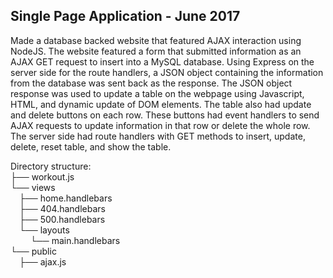## Single Page Application - June 2017

Made a database backed website that featured AJAX interaction using NodeJS. The website featured a form that submitted information as an AJAX GET request to insert into a MySQL database. Using Express on the server side for the route handlers, a JSON object containing the information from the database was sent back as the response. The JSON object response was used to update a table on the webpage using Javascript, HTML, and dynamic update of DOM elements. The table also had update and delete buttons on each row. These buttons had event handlers to send AJAX requests to update information in that row or delete the whole row. The server side had route handlers with GET methods to insert, update, delete, reset table, and show the table. 

Directory structure:  
├── workout.js <br />
└── views <br />
	&emsp;├── home.handlebars <br />
    &emsp;├── 404.handlebars <br />
    &emsp;├── 500.handlebars <br />
    &emsp;└── layouts <br />
    &emsp;&emsp;    └── main.handlebars <br />
└── public <br />
    &emsp;├── ajax.js <br />
